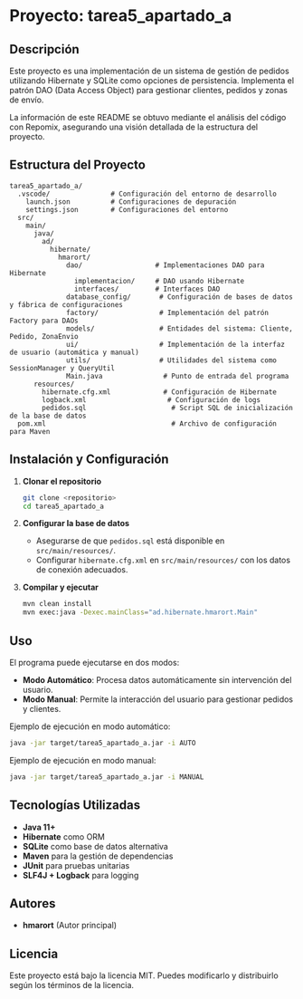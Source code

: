 # Proyecto: tarea5_apartado_a

## Descripción
Este proyecto es una implementación de un sistema de gestión de pedidos utilizando Hibernate y SQLite como opciones de persistencia. Implementa el patrón DAO (Data Access Object) para gestionar clientes, pedidos y zonas de envío.

La información de este README se obtuvo mediante el análisis del código con Repomix, asegurando una visión detallada de la estructura del proyecto.

## Estructura del Proyecto
```
tarea5_apartado_a/
  .vscode/               # Configuración del entorno de desarrollo
    launch.json          # Configuraciones de depuración
    settings.json        # Configuraciones del entorno
  src/
    main/
      java/
        ad/
          hibernate/
            hmarort/
              dao/                  # Implementaciones DAO para Hibernate
                implementacion/     # DAO usando Hibernate
                interfaces/         # Interfaces DAO
              database_config/       # Configuración de bases de datos y fábrica de configuraciones
              factory/               # Implementación del patrón Factory para DAOs
              models/                # Entidades del sistema: Cliente, Pedido, ZonaEnvio
              ui/                    # Implementación de la interfaz de usuario (automática y manual)
              utils/                 # Utilidades del sistema como SessionManager y QueryUtil
              Main.java               # Punto de entrada del programa
      resources/
        hibernate.cfg.xml             # Configuración de Hibernate
        logback.xml                    # Configuración de logs
        pedidos.sql                     # Script SQL de inicialización de la base de datos
  pom.xml                               # Archivo de configuración para Maven
```

## Instalación y Configuración
1. **Clonar el repositorio**
   ```bash
   git clone <repositorio>
   cd tarea5_apartado_a
   ```

2. **Configurar la base de datos**
   - Asegurarse de que `pedidos.sql` está disponible en `src/main/resources/`.
   - Configurar `hibernate.cfg.xml` en `src/main/resources/` con los datos de conexión adecuados.

3. **Compilar y ejecutar**
   ```bash
   mvn clean install
   mvn exec:java -Dexec.mainClass="ad.hibernate.hmarort.Main"
   ```

## Uso
El programa puede ejecutarse en dos modos:
- **Modo Automático**: Procesa datos automáticamente sin intervención del usuario.
- **Modo Manual**: Permite la interacción del usuario para gestionar pedidos y clientes.

Ejemplo de ejecución en modo automático:
```bash
java -jar target/tarea5_apartado_a.jar -i AUTO
```

Ejemplo de ejecución en modo manual:
```bash
java -jar target/tarea5_apartado_a.jar -i MANUAL
```

## Tecnologías Utilizadas
- **Java 11+**
- **Hibernate** como ORM
- **SQLite** como base de datos alternativa
- **Maven** para la gestión de dependencias
- **JUnit** para pruebas unitarias
- **SLF4J + Logback** para logging

## Autores
- **hmarort** (Autor principal)

## Licencia
Este proyecto está bajo la licencia MIT. Puedes modificarlo y distribuirlo según los términos de la licencia.